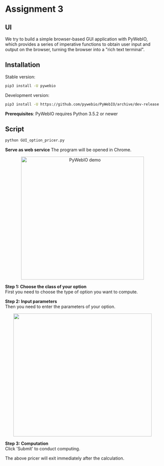# Assignment 3 
## UI
We try to build a simple browser-based GUI application with PyWebIO, which provides a series of imperative functions to obtain user input and output on the browser, turning the browser into a "rich text terminal".

## Installation

Stable version:

```bash
pip3 install -U pywebio
```

Development version:
```bash
pip3 install -U https://github.com/pywebio/PyWebIO/archive/dev-release.zip
```

**Prerequisites**: PyWebIO requires Python 3.5.2 or newer

## Script
```bash
python GUI_option_pricer.py
```

**Serve as web service**
The program will be opened in Chrome.
<p align="center">
    <a href="http://pywebio-demos.pywebio.online/?pywebio_api=bmi">
        <img src="https://raw.githubusercontent.com/wang0618/PyWebIO/dev/docs/assets/demo.gif" alt="PyWebIO demo" width="400px"/>
    </a>
</p>


**Step 1: Choose the class of your option**<br/>
First you need to choose the type of option you want to compute.

**Step 2: Input parameters**<br/>
Then you need to enter the parameters of your option.
<p align="center">
    <img src="https://github.com/chixnran/COMP7405Assignment3/assets/144542687/b9244284-af6b-4b3f-b1ac-968bed9b1786" width="450" height="400">
</p>

**Step 3: Computation**<br/>
Click 'Submit' to conduct computing.

The above pricer will exit immediately after the calculation.

